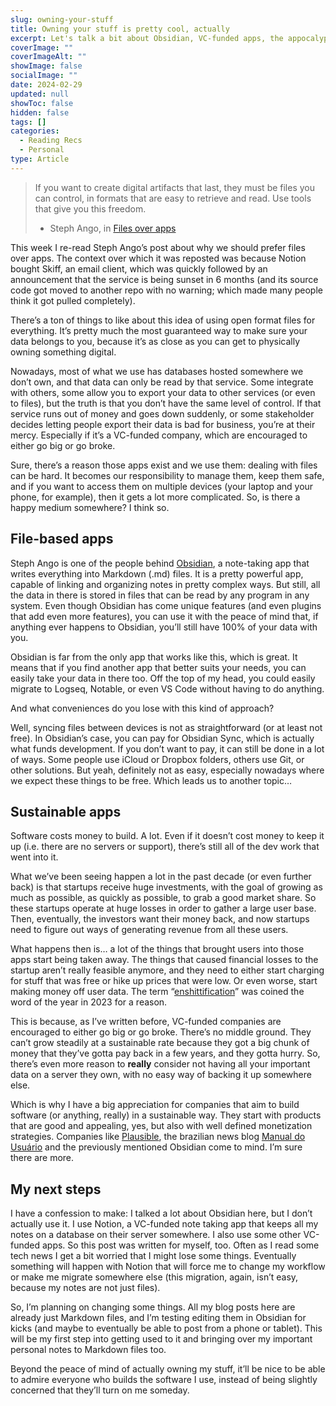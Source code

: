 ```yaml
---
slug: owning-your-stuff
title: Owning your stuff is pretty cool, actually
excerpt: Let's talk a bit about Obsidian, VC-funded apps, the appocalypse and how awesome Markdown life can be.
coverImage: ""
coverImageAlt: ""
showImage: false
socialImage: ""
date: 2024-02-29
updated: null
showToc: false
hidden: false
tags: []
categories:
  - Reading Recs
  - Personal
type: Article
---
```


> If you want to create digital artifacts that last, they must be files you can control, in formats that are easy to retrieve and read. Use tools that give you this freedom.
> 
> - Steph Ango, in [Files over apps](https://stephango.com/file-over-app)

This week I re-read Steph Ango’s post about why we should prefer files over apps. The context over which it was reposted was because Notion bought Skiff, an email client, which was quickly followed by an announcement that the service is being sunset in 6 months (and its source code got moved to another repo with no warning; which made many people think it got pulled completely).

There’s a ton of things to like about this idea of using open format files for everything. It’s pretty much the most guaranteed way to make sure your data belongs to you, because it’s as close as you can get to physically owning something digital.

Nowadays, most of what we use has databases hosted somewhere we don’t own, and that data can only be read by that service. Some integrate with others, some allow you to export your data to other services (or even to files), but the truth is that you don’t have the same level of control. If that service runs out of money and goes down suddenly, or some stakeholder decides letting people export their data is bad for business, you’re at their mercy. Especially if it’s a VC-funded company, which are encouraged to either go big or go broke.

Sure, there’s a reason those apps exist and we use them: dealing with files can be hard. It becomes our responsibility to manage them, keep them safe, and if you want to access them on multiple devices (your laptop and your phone, for example), then it gets a lot more complicated. So, is there a happy medium somewhere? I think so.

## File-based apps

Steph Ango is one of the people behind [Obsidian](https://obsidian.md/), a note-taking app that writes everything into Markdown (.md) files. It is a pretty powerful app, capable of linking and organizing notes in pretty complex ways. But still, all the data in there is stored in files that can be read by any program in any system. Even though Obsidian has come unique features (and even plugins that add even more features), you can use it with the peace of mind that, if anything ever happens to Obsidian, you’ll still have 100% of your data with you.

Obsidian is far from the only app that works like this, which is great. It means that if you find another app that better suits your needs, you can easily take your data in there too. Off the top of my head, you could easily migrate to Logseq, Notable, or even VS Code without having to do anything.

And what conveniences do you lose with this kind of approach?

Well, syncing files between devices is not as straightforward (or at least not free). In Obsidian’s case, you can pay for Obsidian Sync, which is actually what funds development. If you don’t want to pay, it can still be done in a lot of ways. Some people use iCloud or Dropbox folders, others use Git, or other solutions. But yeah, definitely not as easy, especially nowadays where we expect these things to be free. Which leads us to another topic…

## Sustainable apps

Software costs money to build. A lot. Even if it doesn’t cost money to keep it up (i.e. there are no servers or support), there’s still all of the dev work that went into it.

What we’ve been seeing happen a lot in the past decade (or even further back) is that startups receive huge investments, with the goal of growing as much as possible, as quickly as possible, to grab a good market share. So these startups operate at huge losses in order to gather a large user base. Then, eventually, the investors want their money back, and now startups need to figure out ways of generating revenue from all these users.

What happens then is… a lot of the things that brought users into those apps start being taken away. The things that caused financial losses to the startup aren’t really feasible anymore, and they need to either start charging for stuff that was free or hike up prices that were low. Or even worse, start making money off user data. The term “[enshittification](https://en.wikipedia.org/wiki/Enshittification)” was coined the word of the year in 2023 for a reason.

This is because, as I’ve written before, VC-funded companies are encouraged to either go big or go broke. There’s no middle ground. They can’t grow steadily at a sustainable rate because they got a big chunk of money that they’ve gotta pay back in a few years, and they gotta hurry. So, there’s even more reason to **really** consider not having all your important data on a server they own, with no easy way of backing it up somewhere else.

Which is why I have a big appreciation for companies that aim to build software (or anything, really) in a sustainable way. They start with products that are good and appealing, yes, but also with well defined monetization strategies. Companies like [Plausible](https://plausible.io/blog/open-source-saas), the brazilian news blog [Manual do Usuário](https://manualdousuario.net/) and the previously mentioned Obsidian come to mind. I’m sure there are more.

## My next steps

I have a confession to make: I talked a lot about Obsidian here, but I don’t actually use it. I use Notion, a VC-funded note taking app that keeps all my notes on a database on their server somewhere. I also use some other VC-funded apps. So this post was written for myself, too. Often as I read some tech news I get a bit worried that I might lose some things. Eventually something will happen with Notion that will force me to change my workflow or make me migrate somewhere else (this migration, again, isn’t easy, because my notes are not just files).

So, I’m planning on changing some things. All my blog posts here are already just Markdown files, and I’m testing editing them in Obsidian for kicks (and maybe to eventually be able to post from a phone or tablet). This will be my first step into getting used to it and bringing over my important personal notes to Markdown files too.

Beyond the peace of mind of actually owning my stuff, it’ll be nice to be able to admire everyone who builds the software I use, instead of being slightly concerned that they’ll turn on me someday.